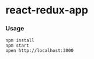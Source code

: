 react-redux-app
=====================

### Usage

```
npm install
npm start
open http://localhost:3000
```
